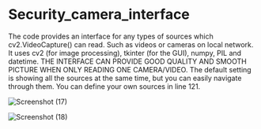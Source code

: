 # Security_camera_interface
The code provides an interface for any types of sources which cv2.VideoCapture() can read. Such as videos or cameras on local network.
It uses cv2 (for image processing), tkinter (for the GUI), numpy, PIL and datetime.
THE INTERFACE CAN PROVIDE GOOD QUALITY AND SMOOTH PICTURE WHEN ONLY READING ONE CAMERA/VIDEO.
The default setting is showing all the sources at the same time, but you can easily navigate through them.
You can define your own sources in line 121.

![Screenshot (17)](https://github.com/nagydavid04/Security_camera_interface/assets/132921246/c5b537f1-9542-4200-ae9b-3e8424145aaf)

![Screenshot (18)](https://github.com/nagydavid04/Security_camera_interface/assets/132921246/c980a51b-60c2-4742-8f2e-b206cad71ca8)
